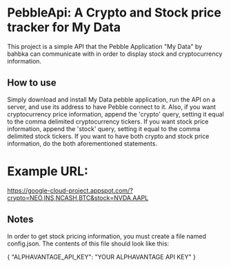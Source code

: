 PebbleApi: A Crypto and Stock price tracker for My Data
=================
This project is a simple API that the Pebble Application "My Data" by bahbka can communicate with in order to display stock and cryptocurrency information. 

How to use
---------
Simply download and install My Data pebble application, run the API on a server, and use its address to have Pebble connect to it. Also, if you want cryptocurrency price information, append the 'crypto' query, setting it equal to the comma delimited cryptocurrency tickers. If you want stock price information, append the 'stock' query, setting it equal to the comma delimited stock tickers. If you want to have both crypto and stock price information, do the both aforementioned statements. 

# Example URL:
https://google-cloud-project.appspot.com/?crypto=NEO,INS,NCASH,BTC&stock=NVDA,AAPL

Notes
---------
In order to get stock pricing information, you must create a file named config.json. The contents of this file should look like this:

{
	"ALPHAVANTAGE_API_KEY": "YOUR ALPHAVANTAGE API KEY"
}


